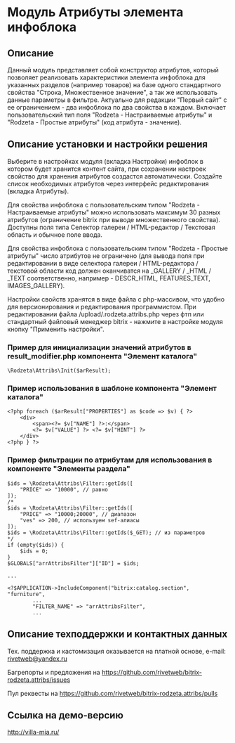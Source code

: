 ﻿
# Модуль Атрибуты элемента инфоблока

## Описание

Данный модуль представляет собой конструктор атрибутов, который позволяет реализовать характеристики элемента инфоблока для указанных разделов (например товаров) на базе одного стандартного свойства "Строка, Множественное значение", а так же использовать данные параметры в фильтре. Актуально для редакции "Первый сайт" с ее ограничением - два инфоблока по два свойства в каждом. Включает пользовательский тип поля "Rodzeta - Настраиваемые атрибуты" и "Rodzeta - Простые атрибуты" (код атрибута - значение).

## Описание установки и настройки решения

Выберите в настройках модуля (вкладка Настройки) инфоблок в котором будет хранится контент сайта, при сохранении настроек свойство для хранения атрибутов создастся автоматически. Создайте список необходимых атрибутов через интерфейс редактирования (вкладка Атрибуты). 

Для свойства инфоблока с пользовательским типом "Rodzeta - Настраиваемые атрибуты" можно использовать максимум 30 разных атрибутов (ограничение bitrix при выводе множественного свойства). Доступны поля типа Селектор галереи / HTML-редактор / Текстовая область и обычное поле ввода.

Для свойства инфоблока с пользовательским типом "Rodzeta - Простые атрибуты" число атрибутов не ограничено (для вывода поля при редактировании в виде селектора галереи / HTML-редактора / текстовой области код должен оканчиватся на _GALLERY / _HTML / _TEXT соответственно, например - DESCR_HTML, FEATURES_TEXT, IMAGES_GALLERY).

Настройки свойств хранятся в виде файла с php-массивом, что удобно для версионирования и редактирования программистом. При редактировании файла /upload/.rodzeta.attribs.php через фтп или стандартный файловый менеджер bitrix - нажмите в настройке модуля кнопку "Применить настройки".

### Пример для инициализации значений атрибутов в result_modifier.php компонента "Элемент каталога"

    \Rodzeta\Attribs\Init($arResult);

### Пример использования в шаблоне компонента "Элемент каталога"

    <?php foreach ($arResult["PROPERTIES"] as $code => $v) { ?>
        <div>
            <span><?= $v["NAME"] ?>:</span>
            <?= $v["VALUE"] ?> <?= $v["HINT"] ?>
        </div>
    <?php } ?>

### Пример фильтрации по атрибутам для использования в компоненте "Элементы раздела"

    $ids = \Rodzeta\Attribs\Filter::getIds([
        "PRICE" => "10000", // равно
    ]);
    /*
    $ids = \Rodzeta\Attribs\Filter::getIds([
        "PRICE" => "10000;20000", // диапазон
        "ves" => 200, // используем sef-алиасы
    ]);
    $ids = \Rodzeta\Attribs\Filter::getIds($_GET); // из параметров
    */
    if (empty($ids)) {
        $ids = 0;
    }
    $GLOBALS["arrAttribsFilter"]["ID"] = $ids;

    ...

    <?$APPLICATION->IncludeComponent("bitrix:catalog.section", "furniture", 
            ...
            "FILTER_NAME" => "arrAttribsFilter",
            ...

## Описание техподдержки и контактных данных

Тех. поддержка и кастомизация оказывается на платной основе, e-mail: rivetweb@yandex.ru

Багрепорты и предложения на https://github.com/rivetweb/bitrix-rodzeta.attribs/issues

Пул реквесты на https://github.com/rivetweb/bitrix-rodzeta.attribs/pulls

## Ссылка на демо-версию

http://villa-mia.ru/
